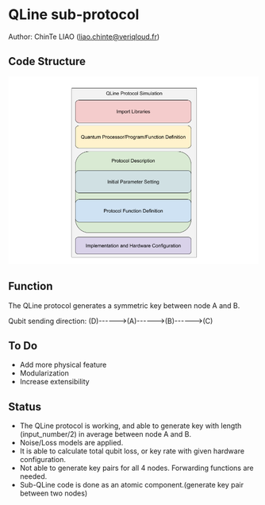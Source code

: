 # QLine sub-protocol
Author: ChinTe LIAO (liao.chinte@veriqloud.fr)

## Code Structure
![QLineSubProtocolCodeStructure](https://github.com/h-oll/netsquid-private/blob/master/QLine/QLine.png)

## Function
The QLine protocol generates a symmetric key between node A and B.

Qubit sending direction:
(D)------>(A)------>(B)------>(C)

## To Do
- Add more physical feature
- Modularization
- Increase extensibility

## Status
- The QLine protocol is working, and able to generate key with length (input_number/2) in average between node A and B.
- Noise/Loss models are applied.
- It is able to calculate total qubit loss, or key rate with given hardware configuration.
- Not able to generate key pairs for all 4 nodes. Forwarding functions are needed.
- Sub-QLine code is done as an atomic component.(generate key pair between two nodes)
